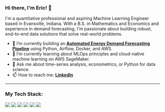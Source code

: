 ### Hi there, I'm Eric! 👋

I'm a quantitative professional and aspiring Machine Learning Engineer based in Evansville, Indiana. With a B.S. in Mathematics and Economics and experience in demand forecasting, I'm passionate about building robust, end-to-end data solutions that solve real-world problems.

- 🔭 I’m currently building an **[Automated Energy Demand Forecasting Pipeline](https://github.com/ejscott1/energy-forecast-pipeline)** using Python, Airflow, Docker, and AWS.
- 🌱 I’m currently learning about MLOps principles and cloud-native machine learning on AWS SageMaker.
- 💬 Ask me about time-series analysis, econometrics, or Python for data science.
- 📫 How to reach me: **[LinkedIn](https://www.linkedin.com/in/eric-scott-0b3a4ab9)**

---

### My Tech Stack:
<p>
  <img src="https://img.shields.io/badge/Python-3776AB?style=for-the-badge&logo=python&logoColor=white" />
  <img src="https://img.shields.io/badge/scikit--learn-F7931E?style=for-the-badge&logo=scikit-learn&logoColor=white" />
  <img src="https://img.shields.io/badge/Pandas-2C2D72?style=for-the-badge&logo=pandas&logoColor=white" />
  <img src="https://img.shields.io/badge/PostgreSQL-316192?style=for-the-badge&logo=postgresql&logoColor=white" />
  <img src="https://img.shields.io/badge/Docker-2496ED?style=for-the-badge&logo=docker&logoColor=white" />
  <img src="https://img.shields.io/badge/Amazon_AWS-232F3E?style=for-the-badge&logo=amazon-aws&logoColor=white" />
</p>
